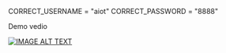 CORRECT_USERNAME = "aiot"
CORRECT_PASSWORD = "8888"

Demo vedio

[![IMAGE ALT TEXT](http://img.youtube.com/vi/j24hDV9F7Xw/0.jpg)](https://www.youtube.com/watch?v=j24hDV9F7Xw "NCHU AIOT FINAL PROJECT 2024/06/08 Group8")
